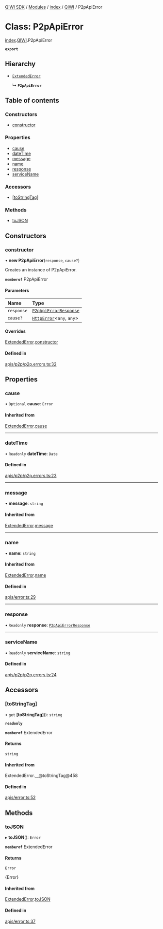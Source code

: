 [QIWI SDK](../README.md) / [Modules](../modules.md) / [index](../modules/index.md) / [QIWI](../modules/index.QIWI.md) / P2pApiError

# Class: P2pApiError

[index](../modules/index.md).[QIWI](../modules/index.QIWI.md).P2pApiError

**`export`**

## Hierarchy

- [`ExtendedError`](index._internal_.ExtendedError.md)

  ↳ **`P2pApiError`**

## Table of contents

### Constructors

- [constructor](index.QIWI.P2pApiError.md#constructor)

### Properties

- [cause](index.QIWI.P2pApiError.md#cause)
- [dateTime](index.QIWI.P2pApiError.md#datetime)
- [message](index.QIWI.P2pApiError.md#message)
- [name](index.QIWI.P2pApiError.md#name)
- [response](index.QIWI.P2pApiError.md#response)
- [serviceName](index.QIWI.P2pApiError.md#servicename)

### Accessors

- [[toStringTag]](index.QIWI.P2pApiError.md#[tostringtag])

### Methods

- [toJSON](index.QIWI.P2pApiError.md#tojson)

## Constructors

### constructor

• **new P2pApiError**(`response`, `cause?`)

Creates an instance of P2pApiError.

**`memberof`** P2pApiError

#### Parameters

| Name | Type |
| :------ | :------ |
| `response` | [`P2pApiErrorResponse`](../modules/index.QIWI.md#p2papierrorresponse) |
| `cause?` | [`HttpError`](index.QIWI.HttpError.md)<`any`, `any`\> |

#### Overrides

[ExtendedError](index._internal_.ExtendedError.md).[constructor](index._internal_.ExtendedError.md#constructor)

#### Defined in

[apis/p2p/p2p.errors.ts:32](https://github.com/AlexXanderGrib/node-qiwi-sdk/blob/8834c22/src/apis/p2p/p2p.errors.ts#L32)

## Properties

### cause

• `Optional` **cause**: `Error`

#### Inherited from

[ExtendedError](index._internal_.ExtendedError.md).[cause](index._internal_.ExtendedError.md#cause)

___

### dateTime

• `Readonly` **dateTime**: `Date`

#### Defined in

[apis/p2p/p2p.errors.ts:23](https://github.com/AlexXanderGrib/node-qiwi-sdk/blob/8834c22/src/apis/p2p/p2p.errors.ts#L23)

___

### message

• **message**: `string`

#### Inherited from

[ExtendedError](index._internal_.ExtendedError.md).[message](index._internal_.ExtendedError.md#message)

___

### name

• **name**: `string`

#### Inherited from

[ExtendedError](index._internal_.ExtendedError.md).[name](index._internal_.ExtendedError.md#name)

#### Defined in

[apis/error.ts:29](https://github.com/AlexXanderGrib/node-qiwi-sdk/blob/8834c22/src/apis/error.ts#L29)

___

### response

• `Readonly` **response**: [`P2pApiErrorResponse`](../modules/index.QIWI.md#p2papierrorresponse)

___

### serviceName

• `Readonly` **serviceName**: `string`

#### Defined in

[apis/p2p/p2p.errors.ts:24](https://github.com/AlexXanderGrib/node-qiwi-sdk/blob/8834c22/src/apis/p2p/p2p.errors.ts#L24)

## Accessors

### [toStringTag]

• `get` **[toStringTag]**(): `string`

**`readonly`**

**`memberof`** ExtendedError

#### Returns

`string`

#### Inherited from

ExtendedError.\_\_@toStringTag@458

#### Defined in

[apis/error.ts:52](https://github.com/AlexXanderGrib/node-qiwi-sdk/blob/8834c22/src/apis/error.ts#L52)

## Methods

### toJSON

▸ **toJSON**(): `Error`

**`memberof`** ExtendedError

#### Returns

`Error`

{Error}

#### Inherited from

[ExtendedError](index._internal_.ExtendedError.md).[toJSON](index._internal_.ExtendedError.md#tojson)

#### Defined in

[apis/error.ts:37](https://github.com/AlexXanderGrib/node-qiwi-sdk/blob/8834c22/src/apis/error.ts#L37)
